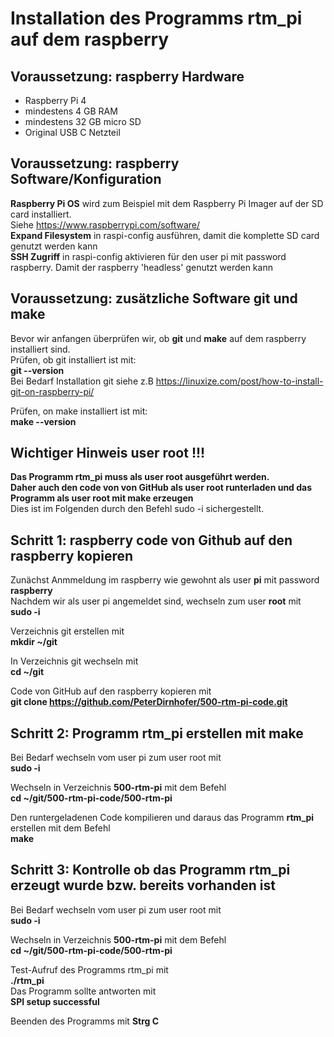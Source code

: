 # Installation des Programms rtm_pi auf dem raspberry
## Voraussetzung: raspberry Hardware
- Raspberry Pi 4   
- mindestens 4 GB RAM    
- mindestens 32 GB micro SD   
- Original USB C Netzteil        
## Voraussetzung: raspberry Software/Konfiguration
**Raspberry Pi OS** wird zum Beispiel mit dem Raspberry Pi Imager auf der SD card installiert.     
Siehe https://www.raspberrypi.com/software/      
**Expand Filesystem** in raspi-config ausführen, damit die komplette SD card genutzt werden kann      
**SSH Zugriff** in raspi-config aktivieren für den user pi mit password raspberry. Damit der raspberry 'headless' genutzt werden kann
## Voraussetzung: zusätzliche Software git und make
Bevor wir anfangen überprüfen wir, ob **git** und **make** auf dem raspberry installiert sind.   
Prüfen, ob git installiert ist mit:   
**git --version**   
Bei Bedarf Installation git siehe z.B  https://linuxize.com/post/how-to-install-git-on-raspberry-pi/

Prüfen, on make installiert ist mit:   
**make --version**

## Wichtiger Hinweis user root !!!
**Das Programm rtm_pi muss als user **root** ausgeführt werden.    
Daher auch den code von von GitHub als user root runterladen und das Programm als user root mit make erzeugen**   
Dies ist im Folgenden durch den Befehl sudo -i sichergestellt.

## Schritt 1: raspberry code von Github auf den raspberry kopieren


Zunächst Anmmeldung im raspberry wie gewohnt als user **pi** mit password **raspberry**     
Nachdem wir als user pi angemeldet sind, wechseln zum user **root** mit   
**sudo -i**

Verzeichnis git erstellen mit    
**mkdir ~/git**

In Verzeichnis git wechseln mit    
**cd ~/git**

Code von GitHub auf den raspberry kopieren mit   
**git clone https://github.com/PeterDirnhofer/500-rtm-pi-code.git**

## Schritt 2: Programm rtm_pi erstellen mit make 
Bei Bedarf wechseln vom user pi zum user root mit    
**sudo -i**

Wechseln in Verzeichnis **500-rtm-pi** mit dem Befehl   
**cd ~/git/500-rtm-pi-code/500-rtm-pi**

Den runtergeladenen Code kompilieren und daraus das Programm **rtm_pi** erstellen mit dem Befehl   
**make**

## Schritt 3: Kontrolle ob das Programm rtm_pi erzeugt wurde bzw. bereits vorhanden ist  
Bei Bedarf wechseln vom user pi zum user root mit    
**sudo -i**

Wechseln in Verzeichnis **500-rtm-pi** mit dem Befehl   
**cd ~/git/500-rtm-pi-code/500-rtm-pi**

Test-Aufruf des Programms rtm_pi mit   
**./rtm_pi**   
Das Programm sollte antworten mit        
**SPI setup successful**    

Beenden des Programms mit **Strg C**
